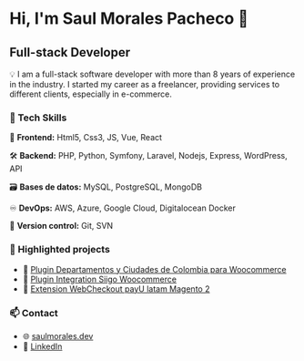 # Hi, I'm Saul Morales Pacheco 👋

## Full-stack Developer

💡 I am a full-stack software developer with more than 8 years of experience in the industry. I started my career as a freelancer, providing services to different clients, especially in e-commerce.

### 🚀 Tech Skills

🎨 **Frontend:** Html5, Css3, JS, Vue, React

🛠️ **Backend:** PHP, Python, Symfony, Laravel, Nodejs, Express, WordPress, API

🗃️ **Bases de datos:** MySQL, PostgreSQL, MongoDB

♾️ **DevOps:** AWS, Azure, Google Cloud, Digitalocean Docker

🔁 **Version control:** Git, SVN


### 🧩 Highlighted projects

- 🔌 [Plugin Departamentos y Ciudades de Colombia para Woocommerce](https://github.com/saulmoralespa/departamentos-y-ciudades-de-colombia-para-woocommerce)
- 🧾 [Plugin Integration Siigo Woocommerce ](https://github.com/saulmoralespa/integration-siigo-woo)
- 🔌 [Extension WebCheckout payU latam Magento 2](https://github.com/saulmoralespa/magento2-payulatam)


### 📫 Contact
- 🌐 [saulmorales.dev](https://saulmoralespa.com)
- 💼 [LinkedIn](https://www.linkedin.com/in/saulmoralespa)
